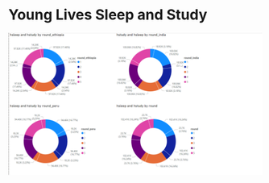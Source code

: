 # Young Lives Sleep and Study
![alt text](https://github.com/Maxyee/julhas-data-science-projects/blob/master/PowerBI/YoungLives_Sleep_Study/final.png)
